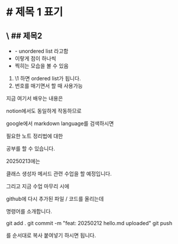 # \# 제목 1 표기
## \ ## 제목2

- \- unordered list 라고함
- 이랗게 점이 하나씩 
- 찍히는 모습을 볼 수 있음

1. \1 하면 ordered list가 됩니다.
2. 번호를 매기면서 할 때 사용가능

지금 여기서 배우는 내용은

notion에서도 동일하게 작동하므로

google에서 
markdown language를 검색하시면

필요한 노트 정리법에 대한

공부를 할 수 있습니다.

20250213에는

클래스
생성자
메서드
관련 수업을 할 예정입니다.

그리고 지금 수업 마무리 시에

github에 다시 추가된 파일 / 코드를 올리는데

명령어를 소개합니다.

git add . 
git commit -m "feat: 20250212 hello.md uploaded" 
git push

를 순서대로 복사 붙여넣기 하시면 됩니다.
